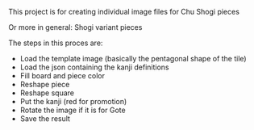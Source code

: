 This project is for creating individual image files for Chu Shogi pieces

Or more in general: Shogi variant pieces

The steps in this proces are:
- Load the template image (basically the pentagonal shape of the tile)
- Load the json containing the kanji definitions
- Fill board and piece color
- Reshape piece
- Reshape square
- Put the kanji (red for promotion)
- Rotate the image if it is for Gote
- Save the result
